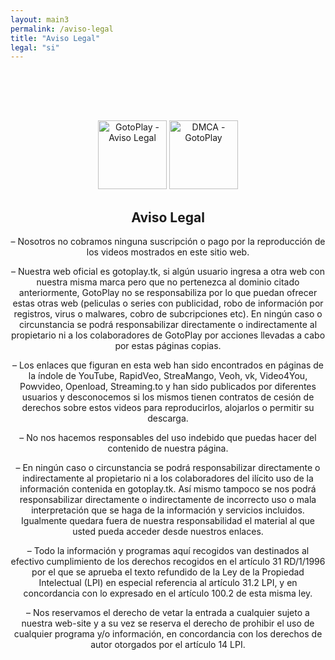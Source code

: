 ```yaml
---
layout: main3
permalink: /aviso-legal
title: "Aviso Legal"
legal: "si"
---
```



<div class="container" style="padding-top:80px;">
 <div class="row">
                <div class="col-md-1 col-xs-12 col-lg-1">
                </div>
        <div class="col-md-10 col-xs-12 col-lg-10">
                <div  align="center">
                  <img itemprop="image" style="width: 110px;" class="img-rounded" src="https://res.cloudinary.com/dzsurdpyq/image/upload/v1577077840/logogo-min.png" alt="GotoPlay - Aviso Legal">
                   <img itemprop="image" style="width: 110px;" class="img-rounded" src=" https://res.cloudinary.com/imbriitneysam/image/upload/v1540771100/DMCA-min.jpg" alt="DMCA - GotoPlay">
                </div>
                <div class="col-md-12 col-xs-12 col-lg-12" align="center">
                    <h2 class="top_parrafo "> Aviso Legal </h2>
                </div>
                <div class="col-md-12 col-xs-12 col-lg-12" align="center">
                    <p class="parrafo"> – Nosotros no cobramos ninguna suscripción o pago por la reproducción de los videos mostrados en este sitio web.</p>
                    <p class="parrafo"> – Nuestra web oficial es gotoplay.tk, si algún usuario ingresa a otra web con nuestra misma marca pero que no pertenezca al dominio citado anteriormente, GotoPlay no se responsabiliza por lo que puedan ofrecer estas otras web (peliculas o series con publicidad, robo de información por registros, virus o malwares, cobro de subcripciones etc). En ningún caso o circunstancia se podrá responsabilizar directamente o indirectamente al propietario ni a los colaboradores de GotoPlay por acciones llevadas a cabo por estas páginas copias. </p>
                    <p class="parrafo"> – Los enlaces que figuran en esta web han sido encontrados en páginas de la índole de YouTube, RapidVeo, StreaMango, Veoh, vk, Video4You, Powvideo, Openload, Streaming.to y han sido publicados por diferentes usuarios y desconocemos si los mismos tienen contratos de cesión de derechos sobre estos videos para reproducirlos, alojarlos o permitir su descarga.</p>
                    <p class="parrafo"> – No nos hacemos responsables del uso indebido que puedas hacer del contenido de nuestra página.</p>
                    <p class="parrafo"> – En ningún caso o circunstancia se podrá responsabilizar directamente o indirectamente al propietario ni a los colaboradores del ilícito uso de la información contenida en gotoplay.tk. Así mismo tampoco se nos podrá responsabilizar directamente o indirectamente de incorrecto uso o mala interpretación que se haga de la información y servicios incluidos. Igualmente quedara fuera de nuestra responsabilidad el material al que usted pueda acceder desde nuestros enlaces.</p>
                    <p class="parrafo"> – Todo la información y programas aquí recogidos van destinados al efectivo cumplimiento de los derechos recogidos en el artículo 31 RD/1/1996 por el que se aprueba el texto refundido de la Ley de la Propiedad Intelectual (LPI) en especial referencia al artículo 31.2 LPI, y en concordancia con lo expresado en el artículo 100.2 de esta misma ley.</p>
                    <p class="parrafo"> – Nos reservamos el derecho de vetar la entrada a cualquier sujeto a nuestra web-site y a su vez se reserva el derecho de prohibir el uso de cualquier programa y/o información, en concordancia con los derechos de autor otorgados por el artículo 14 LPI.</p>
                </div>
        </div>
        <div class="col-md-1 col-xs-12 col-lg-1"> </div>
     
</div>

</div>



























</div>




